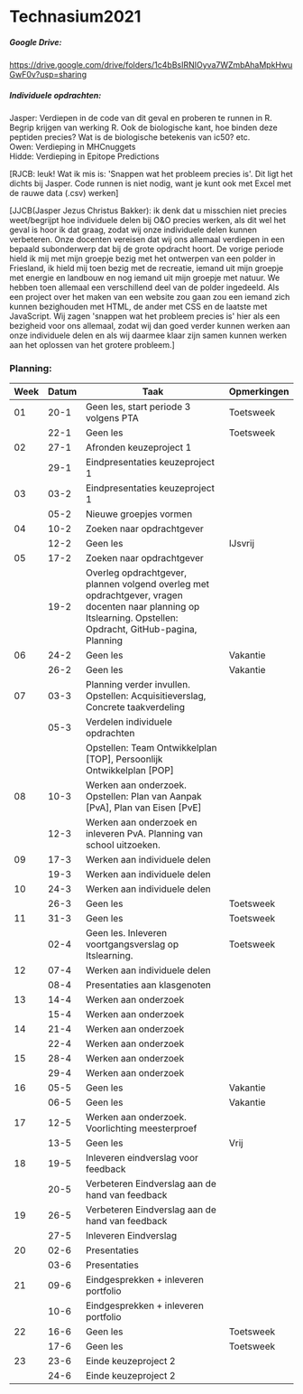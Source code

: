 # Technasium2021

##### Google Drive:
https://drive.google.com/drive/folders/1c4bBsIRNIOyva7WZmbAhaMpkHwuGwF0v?usp=sharing

##### Individuele opdrachten:
Jasper: Verdiepen in de code van dit geval en proberen te runnen in R. Begrip krijgen van werking R. Ook de biologische kant, hoe binden deze peptiden precies? Wat is de biologische betekenis van ic50? etc.\
Owen: Verdieping in MHCnuggets\
Hidde: Verdieping in Epitope Predictions

[RJCB: leuk! Wat ik mis is: 'Snappen wat het probleem precies is'. Dit ligt
het dichts bij Jasper. Code runnen is niet nodig, want je kunt ook met Excel
met de rauwe data (.csv) werken]

[JJCB(Jasper Jezus Christus Bakker): ik denk dat u misschien niet precies weet/begrijpt hoe individuele delen bij O&O precies werken, als dit wel het geval is hoor ik dat graag, zodat wij onze individuele delen kunnen verbeteren. Onze docenten vereisen dat wij ons allemaal verdiepen in een bepaald subonderwerp dat bij de grote opdracht hoort. De vorige periode hield ik mij met mijn groepje bezig met het ontwerpen van een polder in Friesland, ik hield mij toen bezig met de recreatie, iemand uit mijn groepje met energie en landbouw en nog iemand uit mijn groepje met natuur. We hebben toen allemaal een verschillend deel van de polder ingedeeld. Als een project over het maken van een website zou gaan zou een iemand zich kunnen bezighouden met HTML, de ander met CSS en de laatste met JavaScript. Wij zagen 'snappen wat het probleem precies is' hier als een bezigheid voor ons allemaal, zodat wij dan goed verder kunnen werken aan onze individuele delen en als wij daarmee klaar zijn samen kunnen werken aan het oplossen van het grotere probleem.]

### Planning:
| Week | Datum | Taak                                                                        | Opmerkingen |
|------|-------|-----------------------------------------------------------------------------|-------------|
| 01   | 20-1  | Geen les, start periode 3 volgens PTA                                       | Toetsweek   |
|      | 22-1  | Geen les                                                                    | Toetsweek   |
| 02   | 27-1  | Afronden keuzeproject 1                                                     |             |
|      | 29-1  | Eindpresentaties keuzeproject 1                                             |             |
| 03   | 03-2  | Eindpresentaties keuzeproject 1                                             |             |
|      | 05-2  | Nieuwe groepjes vormen                                                      |             |
| 04   | 10-2  | Zoeken naar opdrachtgever                                                   |             |
|      | 12-2  | Geen les                                                                    | IJsvrij     |
| 05   | 17-2  | Zoeken naar opdrachtgever                                                   |             |
|      | 19-2  | Overleg opdrachtgever, plannen volgend overleg met opdrachtgever, vragen docenten naar planning op Itslearning. Opstellen: Opdracht, GitHub-pagina, Planning |             |
| 06   | 24-2  | Geen les                                                                    | Vakantie    |
|      | 26-2  | Geen les                                                                    | Vakantie    |
| 07   | 03-3  | Planning verder invullen. Opstellen: Acquisitieverslag, Concrete taakverdeling |             |
|      | 05-3  |  Verdelen individuele opdrachten
|      |       | Opstellen: Team Ontwikkelplan [TOP], Persoonlijk Ontwikkelplan [POP]        |             |
| 08   | 10-3  | Werken aan onderzoek. Opstellen: Plan van Aanpak [PvA], Plan van Eisen [PvE]|             |
|      | 12-3  | Werken aan onderzoek en inleveren PvA. Planning van school uitzoeken.       |             |
| 09   | 17-3  | Werken aan individuele delen                                                |             |
|      | 19-3  | Werken aan individuele delen                                                |             |
| 10   | 24-3  | Werken aan individuele delen                                                |             |
|      | 26-3  | Geen les                                                                    | Toetsweek   |
| 11   | 31-3  | Geen les                                                                    | Toetsweek   |
|      | 02-4  | Geen les. Inleveren voortgangsverslag op Itslearning.                       | Toetsweek   |
| 12   | 07-4  | Werken aan individuele delen                                                |             |
|      | 08-4  | Presentaties aan klasgenoten                                                |             |
| 13   | 14-4  | Werken aan onderzoek                                                        |             |
|      | 15-4  | Werken aan onderzoek                                                        |             |
| 14   | 21-4  | Werken aan onderzoek                                                        |             |
|      | 22-4  | Werken aan onderzoek                                                        |             |
| 15   | 28-4  | Werken aan onderzoek                                                        |             |
|      | 29-4  | Werken aan onderzoek                                                        |             |
| 16   | 05-5  | Geen les                                                                    | Vakantie    |
|      | 06-5  | Geen les                                                                    | Vakantie    |
| 17   | 12-5  | Werken aan onderzoek. Voorlichting meesterproef                             |             |
|      | 13-5  | Geen les                                                                    | Vrij        |
| 18   | 19-5  | Inleveren eindverslag voor feedback                                         |             |
|      | 20-5  | Verbeteren Eindverslag aan de hand van feedback                             |             |
| 19   | 26-5  | Verbeteren Eindverslag aan de hand van feedback                             |             |
|      | 27-5  | Inleveren Eindverslag                                                       |             | 
| 20   | 02-6  | Presentaties                                                                |             |
|      | 03-6  | Presentaties                                                                |             |
| 21   | 09-6  | Eindgesprekken + inleveren portfolio                                        |             |
|      | 10-6  | Eindgesprekken + inleveren portfolio                                        |             |
| 22   | 16-6  | Geen les                                                                    | Toetsweek   |
|      | 17-6  | Geen les                                                                    | Toetsweek   |
| 23   | 23-6  | Einde keuzeproject 2                                                        |             |
|      | 24-6  | Einde keuzeproject 2                                                        |             |

